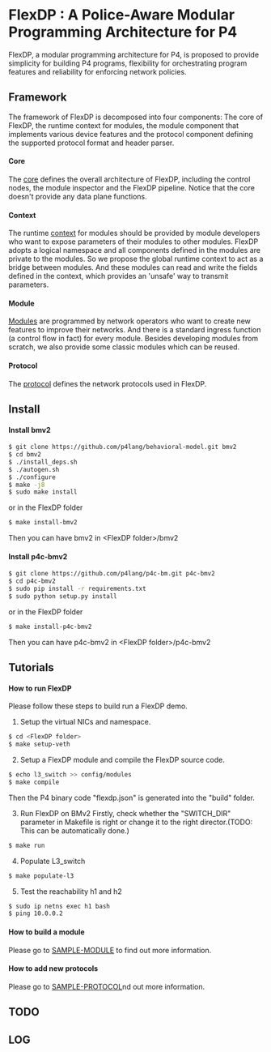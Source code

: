 # FlexDP : A Police-Aware Modular Programming Architecture for P4

FlexDP, a modular programming architecture for P4, is proposed to provide simplicity for building P4 programs, flexibility for orchestrating program features and reliability for enforcing network policies.

## Framework

The framework of FlexDP is decomposed into four components: The core of FlexDP, the runtime context for modules, the module component that implements various device features and the protocol component defining the supported protocol format and header parser.

#### Core
The [core](src/core) defines the overall architecture of FlexDP, including the control nodes, the module inspector and the FlexDP pipeline. Notice that the core doesn't provide any data plane functions.


#### Context
The runtime [context](src/context) for modules should be provided by module developers who want to expose parameters of their modules to other modules. FlexDP adopts a logical namespace and all components defined in the modules are private to the modules. So we propose the global runtime context to act as a bridge between modules. And these modules can read and write the fields defined in the context, which provides an 'unsafe' way to transmit parameters.


#### Module
[Modules](src/module) are programmed by network operators who want to create new features to improve their networks. And there is a standard ingress function (a control flow in fact) for every module. Besides developing modules from scratch, we also provide some classic modules which can be reused.

#### Protocol

The [protocol](src/protocol) defines the network protocols used in FlexDP.

## Install

#### Install bmv2

```bash
$ git clone https://github.com/p4lang/behavioral-model.git bmv2
$ cd bmv2
$ ./install_deps.sh
$ ./autogen.sh
$ ./configure
$ make -j8
$ sudo make install
```

or in the FlexDP folder

```bash
$ make install-bmv2
```

Then you can have bmv2 in \<FlexDP folder>/bmv2

#### Install p4c-bmv2

```bash
$ git clone https://github.com/p4lang/p4c-bm.git p4c-bmv2
$ cd p4c-bmv2
$ sudo pip install -r requirements.txt
$ sudo python setup.py install
```
or in the FlexDP folder

```bash
$ make install-p4c-bmv2
```

Then you can have p4c-bmv2 in \<FlexDP folder>/p4c-bmv2

## Tutorials

#### How to run FlexDP

Please follow these steps to build run a FlexDP demo.

1. Setup the virtual NICs and namespace.

```bash
$ cd <FlexDP folder>
$ make setup-veth
```

2. Setup a FlexDP module and compile the FlexDP source code.

```bash
$ echo l3_switch >> config/modules
$ make compile
```
Then the P4 binary code "flexdp.json" is generated into the "build" folder.

3. Run FlexDP on BMv2
Firstly, check whether the "SWITCH_DIR" parameter in Makefile is right or change it to the right director.(TODO: This can be automatically done.) 

```bash
$ make run
```

4. Populate L3_switch 

```bash
$ make populate-l3
```

5. Test the reachability h1 and h2

```bash
$ sudo ip netns exec h1 bash
$ ping 10.0.0.2
```

#### How to build a module

Please go to [SAMPLE-MODULE](src/module/sample-module.md) to find out more information.

#### How to add new protocols

Please go to [SAMPLE-PROTOCOL](src/protocol/sample-protocol.md)nd out more information.

## TODO

## LOG